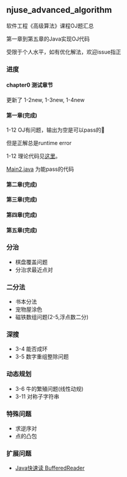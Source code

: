 ## njuse_advanced_algorithm

软件工程《高级算法》课程OJ题汇总

第一章到第五章的Java实现OJ代码

受限于个人水平，如有优化解法，欢迎issue指正

### 进度

#### chapter0 测试章节

更新了 1-2new, 1-3new, 1-4new

#### 第一章(完成)

1-12 OJ有问题，输出为空是可以pass的🤦

但是正解总是runtime error

1-12 理论代码见[这里](src/main/java/com/lcy/chapter1/t12/Main.java)。

[Main2.java](src/main/java/com/lcy/chapter1/t12/Main2.java) 为能pass的代码

#### 第二章(完成)

#### 第三章(完成)

#### 第四章(完成)

#### 第五章(完成)

### 分治

- 棋盘覆盖问题
- 分治求最近点对

### 二分法

- 书本分法
- 宠物屋涂色
- 磁铁数组问题(2-5,浮点数二分)

### 深搜

- 3-4 能否成环
- 3-5 数字重组整除问题

### 动态规划

- 3-6 牛的繁殖问题(线性动规)
- 3-11 对称子字符串

### 特殊问题

- 求逆序对
- 点的凸包

### 扩展问题

- [Java快速读 BufferedReader](src/main/java/com/lcy/other/fast_read/Main.java)

